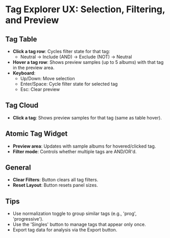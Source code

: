 # Tag Explorer UX: Selection, Filtering, and Preview

## Tag Table
- **Click a tag row**: Cycles filter state for that tag:
  - Neutral → Include (AND) → Exclude (NOT) → Neutral
- **Hover a tag row**: Shows preview samples (up to 5 albums) with that tag in the preview area.
- **Keyboard**:
  - Up/Down: Move selection
  - Enter/Space: Cycle filter state for selected tag
  - Esc: Clear preview

## Tag Cloud
- **Click a tag**: Shows preview samples for that tag (same as table hover).

## Atomic Tag Widget
- **Preview area**: Updates with sample albums for hovered/clicked tag.
- **Filter mode**: Controls whether multiple tags are AND/OR'd.

## General
- **Clear Filters**: Button clears all tag filters.
- **Reset Layout**: Button resets panel sizes.

## Tips
- Use normalization toggle to group similar tags (e.g., 'prog', 'progressive').
- Use the 'Singles' button to manage tags that appear only once.
- Export tag data for analysis via the Export button.
